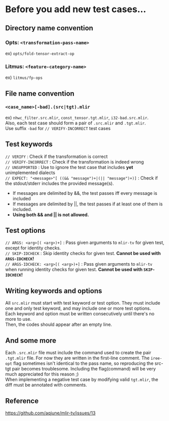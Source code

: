 # Before you add new test cases...

## Directory name convention
### Opts: `<transformation-pass-name>`
ex) `opts/fold-tensor-extract-op`
### Litmus: `<feature-category-name>`
ex) `litmus/fp-ops`

## File name convention
### `<case_name>[-bad].(src|tgt).mlir`
ex) `nhwc_filter.src.mlir`, `const_tensor.tgt.mlir`, `i32-bad.src.mlir`.  
Also, each test case should form a pair of `.src.mlir` and `.tgt.mlir`.  
Use suffix `-bad` for `// VERIFY-INCORRECT` test cases

## Test keywords
`// VERIFY` : Check if the transformation is correct  
`// VERIFY-INCORRECT` : Check if the transformation is indeed wrong  
`// UNSUPPORTED` : Use to ignore the test case that includes **yet** unimplemented dialects  
`// EXPECT: "<message>"[ ((&& "message")+|(|| "message")+)]` : Check if the stdout/stderr includes the provided message(s).
* If messages are delimited by &&, the test passes iff every message is included
* If messages are delimited by ||, the test passes if at least one of them is included.
* **Using both && and || is not allowed.**

## Test options
`// ARGS: <arg>[( <arg>)+]` : Pass given arguments to `mlir-tv` for given test, except for identity checks.  
`// SKIP-IDCHECK` : Skip identity checks for given test. **Cannot be used with `ARGS-IDCHECK`!**  
`// ARGS-IDCHECK: <arg>[( <arg>)+]` : Pass given arguments to `mlir-tv` when running identity checks for given test. **Cannot be used with `SKIP-IDCHECK`!**

## Writing keywords and options
All `src.mlir` must start with test keyword or test option. They must include one and only test keyword, and may include one or more test options.   
Each keyword and option must be written consecutively until there's no more to use.  
Then, the codes should appear after an empty line.

## And some more
Each `.src.mlir` file must include the command used to create the pair `.tgt.mlir` file. For now they are written in the first-line comment. The `iree-opt` flag sometimes isn't identical to the pass name, so reproducing the src-tgt pair becomes troublesome. Including the flag(command) will be very much appreciated for this reason ;)  
When implementing a negative test case by modifying valid `tgt.mlir`, the diff must be annotated with comments.

## Reference
https://github.com/aqjune/mlir-tv/issues/13
